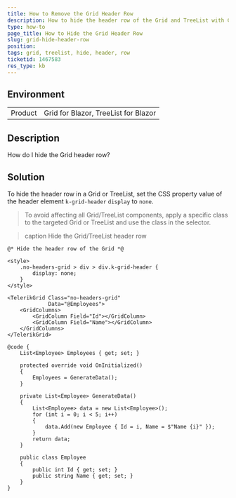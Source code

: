 ```yaml
---
title: How to Remove the Grid Header Row
description: How to hide the header row of the Grid and TreeList with CSS.
type: how-to
page_title: How to Hide the Grid Header Row
slug: grid-hide-header-row
position: 
tags: grid, treelist, hide, header, row
ticketid: 1467583
res_type: kb
---
```


## Environment
<table>
	<tbody>
		<tr>
			<td>Product</td>
			<td>Grid for Blazor, TreeList for Blazor</td>
		</tr>
	</tbody>
</table>


## Description

How do I hide the Grid header row?

## Solution

To hide the header row in a Grid or TreeList, set the CSS property value of the header element `k-grid-header` `display` to `none`. 

>To avoid affecting all Grid/TreeList components, apply a specific class to the targeted Grid or TreeList and use the class in the selector.

>caption Hide the Grid/TreeList header row

````CSHTML
@* Hide the header row of the Grid *@

<style>
    .no-headers-grid > div > div.k-grid-header {
        display: none;
    }
</style>

<TelerikGrid Class="no-headers-grid"
             Data="@Employees">
    <GridColumns>
        <GridColumn Field="Id"></GridColumn>
        <GridColumn Field="Name"></GridColumn>
    </GridColumns>
</TelerikGrid>

@code {
    List<Employee> Employees { get; set; }

    protected override void OnInitialized()
    {
        Employees = GenerateData();
    }

    private List<Employee> GenerateData()
    {
        List<Employee> data = new List<Employee>();
        for (int i = 0; i < 5; i++)
        {
            data.Add(new Employee { Id = i, Name = $"Name {i}" });
        }
        return data;
    }

    public class Employee
    {
        public int Id { get; set; }
        public string Name { get; set; }
    }
}
````